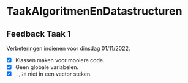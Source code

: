 # TaakAlgoritmenEnDatastructuren

## Feedback Taak 1

Verbeteringen indienen voor dinsdag 01/11/2022.

- [x] Klassen maken voor mooiere code.
- [x] Geen globale variabelen.
- [x] `.,?!` niet in een vector steken.
